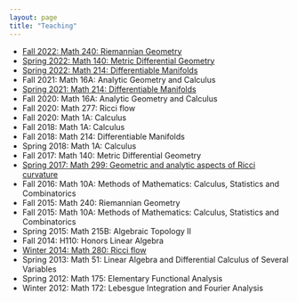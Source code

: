 ```yaml
---
layout: page
title: "Teaching"
---
```



    
* [Fall 2022: Math 240: Riemannian Geometry](https://math.berkeley.edu/~rbamler/math240.html)
* [Spring 2022: Math 140: Metric Differential Geometry](https://math.berkeley.edu/~rbamler/math140.html)
* [Spring 2022: Math 214: Differentiable Manifolds](https://math.berkeley.edu/~rbamler/math214.html)
* Fall 2021: Math 16A: Analytic Geometry and Calculus 
* [Spring 2021: Math 214: Differentiable Manifolds](https://math.berkeley.edu/~rbamler/math214-S2021.html)
* Fall 2020: Math 16A: Analytic Geometry and Calculus
* Fall 2020: Math 277: Ricci flow 
* Fall 2020: Math 1A: Calculus 
* Fall 2018: Math 1A: Calculus 
* Fall 2018: Math 214: Differentiable Manifolds 
* Spring 2018: Math 1A: Calculus 
* Fall 2017: Math 140: Metric Differential Geometry 
* [Spring 2017: Math 299: Geometric and analytic aspects of Ricci curvature](https://www.dropbox.com/sh/b5uvcdvhs8egq82/AADpDqlYmC3mX6uK5WxcjkBUa?dl=0)
* Fall 2016: Math 10A: Methods of Mathematics: Calculus, Statistics and Combinatorics 
* Fall 2015: Math 240: Riemannian Geometry 
* Fall 2015: Math 10A: Methods of Mathematics: Calculus, Statistics and Combinatorics 
* Spring 2015: Math 215B: Algebraic Topology II 
* Fall 2014: H110: Honors Linear Algebra 
* [Winter 2014: Math 280: Ricci flow](http://math.stanford.edu/~rbamler/math280.html)
* Spring 2013: Math 51: Linear Algebra and Differential Calculus of Several Variables 
* Spring 2012: Math 175: Elementary Functional Analysis
* Winter 2012: Math 172: Lebesgue Integration and Fourier Analysis
